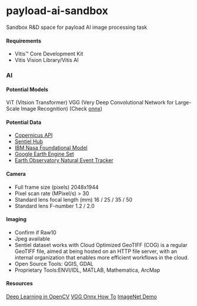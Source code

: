 # payload-ai-sandbox
Sandbox R&amp;D space for payload AI image processing task

#### Requirements
* Vitis™ Core Development Kit
* Vitis Vision Library/Vitis AI

### AI

#### Potential Models
ViT (Vitsion Transformer)
VGG (Very Deep Convolutional Network for Large-Scale Image Recognition)
(Check [onnx](https://github.com/onnx/models))

#### Potential Data
- [Copernicus API](https://documentation.dataspace.copernicus.eu/Data.html)
- [Sentiel Hub](https://docs.sentinel-hub.com/api/latest/)
- [IBM Nasa Foundational Model](https://huggingface.co/ibm-nasa-geospatial)
- [Google Earth Engine Set](https://developers.google.com/earth-engine/datasets/catalog)
- [Earth Observatory Natural Event Tracker]()

#### Camera
- Full frame size (pixels)	2048x1944
- Pixel scan rate (MPixel/s)	> 30
- Standard lens focal length (mm)	16 / 25 / 35 / 50
- Standard lens F-number	1.2 / 2.0

#### Imaging
- Confirm if Raw10
- Jpeg available
- Sentiel dataset works with Cloud Optimized GeoTIFF (COG) is a regular GeoTIFF file, aimed at being hosted on an HTTP file server, with an internal organization that enables more efficient workflows in the cloud.
- Open Source Tools: QGIS,  GDAL
- Proprietary Tools:ENVI/IDL, MATLAB, Mathematica, ArcMap

#### Resources
[Deep Learning in OpenCV](https://github.com/opencv/opencv/wiki/Deep-Learning-in-OpenCV)
[VGG Onnx How To](https://github.com/onnx/models/blob/main/validated/vision/classification/vgg/train_vgg.ipynb)
[ImageNet Demo](https://navigu.net/#imagenet)

